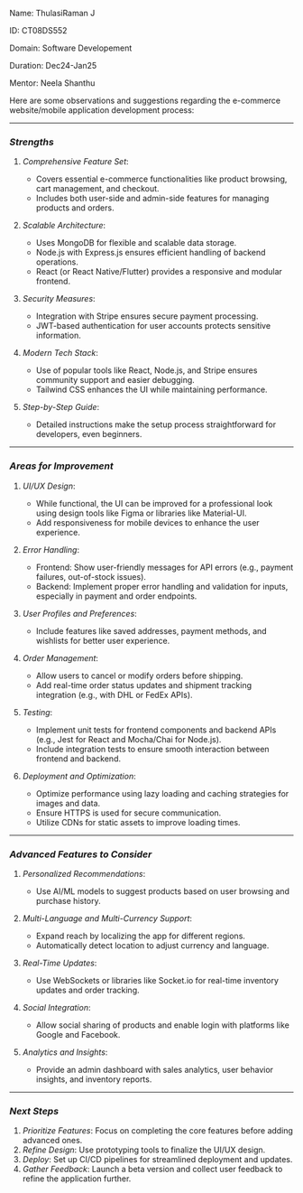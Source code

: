 Name: ThulasiRaman J

ID: CT08DS552

Domain: Software Developement

Duration: Dec24-Jan25

Mentor: Neela Shanthu

Here are some observations and suggestions regarding the e-commerce website/mobile application development process:

---

### *Strengths*
1. *Comprehensive Feature Set*:  
   - Covers essential e-commerce functionalities like product browsing, cart management, and checkout.  
   - Includes both user-side and admin-side features for managing products and orders.  

2. *Scalable Architecture*:  
   - Uses MongoDB for flexible and scalable data storage.  
   - Node.js with Express.js ensures efficient handling of backend operations.  
   - React (or React Native/Flutter) provides a responsive and modular frontend.

3. *Security Measures*:  
   - Integration with Stripe ensures secure payment processing.  
   - JWT-based authentication for user accounts protects sensitive information.

4. *Modern Tech Stack*:  
   - Use of popular tools like React, Node.js, and Stripe ensures community support and easier debugging.  
   - Tailwind CSS enhances the UI while maintaining performance.

5. *Step-by-Step Guide*:  
   - Detailed instructions make the setup process straightforward for developers, even beginners.

---

### *Areas for Improvement*
1. *UI/UX Design*:  
   - While functional, the UI can be improved for a professional look using design tools like Figma or libraries like Material-UI.  
   - Add responsiveness for mobile devices to enhance the user experience.

2. *Error Handling*:  
   - Frontend: Show user-friendly messages for API errors (e.g., payment failures, out-of-stock issues).  
   - Backend: Implement proper error handling and validation for inputs, especially in payment and order endpoints.

3. *User Profiles and Preferences*:  
   - Include features like saved addresses, payment methods, and wishlists for better user experience.

4. *Order Management*:  
   - Allow users to cancel or modify orders before shipping.  
   - Add real-time order status updates and shipment tracking integration (e.g., with DHL or FedEx APIs).

5. *Testing*:  
   - Implement unit tests for frontend components and backend APIs (e.g., Jest for React and Mocha/Chai for Node.js).  
   - Include integration tests to ensure smooth interaction between frontend and backend.

6. *Deployment and Optimization*:  
   - Optimize performance using lazy loading and caching strategies for images and data.  
   - Ensure HTTPS is used for secure communication.  
   - Utilize CDNs for static assets to improve loading times.

---

### *Advanced Features to Consider*
1. *Personalized Recommendations*:  
   - Use AI/ML models to suggest products based on user browsing and purchase history.

2. *Multi-Language and Multi-Currency Support*:  
   - Expand reach by localizing the app for different regions.  
   - Automatically detect location to adjust currency and language.

3. *Real-Time Updates*:  
   - Use WebSockets or libraries like Socket.io for real-time inventory updates and order tracking.

4. *Social Integration*:  
   - Allow social sharing of products and enable login with platforms like Google and Facebook.

5. *Analytics and Insights*:  
   - Provide an admin dashboard with sales analytics, user behavior insights, and inventory reports.

---

### *Next Steps*
1. *Prioritize Features*: Focus on completing the core features before adding advanced ones.  
2. *Refine Design*: Use prototyping tools to finalize the UI/UX design.  
3. *Deploy*: Set up CI/CD pipelines for streamlined deployment and updates.  
4. *Gather Feedback*: Launch a beta version and collect user feedback to refine the application further.

